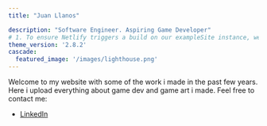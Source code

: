 ```yaml
---
title: "Juan Llanos"

description: "Software Engineer. Aspiring Game Developer"
# 1. To ensure Netlify triggers a build on our exampleSite instance, we need to change a file in the exampleSite directory.
theme_version: '2.8.2'
cascade:
  featured_image: '/images/lighthouse.png'
---
```

Welcome to my website with some of the work i made in the past few years. Here i upload everything about game dev and game art i made. Feel free to contact me:

- [LinkedIn](https://linkedin.com/in/juan-josé-llanos-correa-706951159)

